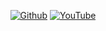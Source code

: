 <p align="center">
<a href="https://github.com/rtk-anolegend"><img title="Github" src="https://img.shields.io/badge/RTK97-hackers-brightgreen?style=for-the-badge&logo=github"></a>
<a href="https://youtube.com/channel/UCskp0AmWbIrtltE-VGxBDJA"><img title="YouTube" src="https://img.shields.io/badge/YouTube-RTK97-red?style=for-the-badge&logo=Youtube"></a>
</p>
